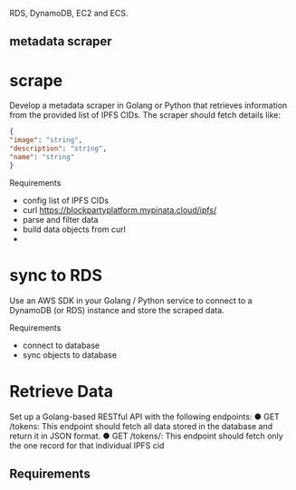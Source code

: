 RDS, DynamoDB, EC2 and ECS.

## metadata scraper
# scrape
Develop a metadata scraper in Golang or Python that retrieves information from the
provided list of IPFS CIDs. The scraper should fetch details like:

```JSON
{
"image": "string",
"description": "string",
"name": "string"
}
```

Requirements
- config list of IPFS CIDs
- curl https://blockpartyplatform.mypinata.cloud/ipfs/<CID>
- parse and filter data
- build data objects from curl
- 

# sync to RDS
Use an AWS SDK in your Golang / Python service to connect to a DynamoDB (or RDS)
instance and store the scraped data.

Requirements
- connect to database
- sync objects to database

# Retrieve Data
Set up a Golang-based RESTful API with the following endpoints:
● GET /tokens: This endpoint should fetch all data stored in the database and return it in
JSON format.
● GET /tokens/<cid>: This endpoint should fetch only the one record for that individual
IPFS cid

Requirements
- 